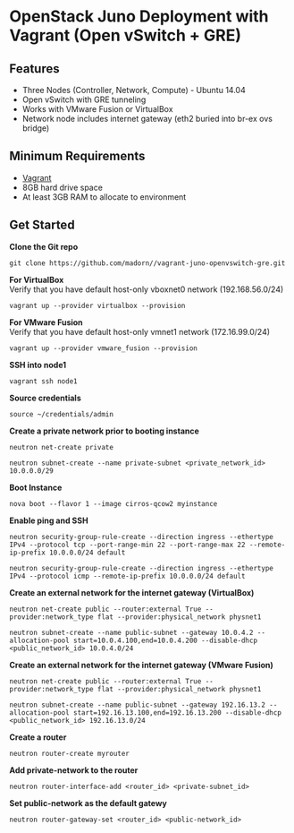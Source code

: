 OpenStack Juno Deployment with Vagrant (Open vSwitch + GRE)
==============================================================
Features
------------
* Three Nodes (Controller, Network, Compute) - Ubuntu 14.04
* Open vSwitch with GRE tunneling
* Works with VMware Fusion or VirtualBox
* Network node includes internet gateway (eth2 buried into br-ex ovs bridge)

Minimum Requirements
---------------------
* [Vagrant](http://www.vagrantup.com)
* 8GB hard drive space
* At least 3GB RAM to allocate to environment

Get Started
------------
**Clone the Git repo** <br /> 

``git clone https://github.com/madorn//vagrant-juno-openvswitch-gre.git`` <br /> 

**For VirtualBox** <br />
Verify that you have default host-only vboxnet0 network (192.168.56.0/24) <br />

``vagrant up --provider virtualbox --provision``

**For VMware Fusion** <br />
Verify that you have default host-only vmnet1 network (172.16.99.0/24) <br />

``vagrant up --provider vmware_fusion --provision``

**SSH into node1** <br />

``vagrant ssh node1``

**Source credentials**

``source ~/credentials/admin``

**Create a private network prior to booting instance** <br />

``neutron net-create private`` <br />

``neutron subnet-create --name private-subnet <private_network_id> 10.0.0.0/29``

**Boot Instance**

``nova boot --flavor 1 --image cirros-qcow2 myinstance``

**Enable ping and SSH**

``neutron security-group-rule-create --direction ingress --ethertype IPv4 --protocol tcp --port-range-min 22 --port-range-max 22 --remote-ip-prefix 10.0.0.0/24 default``

``neutron security-group-rule-create --direction ingress --ethertype IPv4 --protocol icmp --remote-ip-prefix 10.0.0.0/24 default``

**Create an external network for the internet gateway (VirtualBox)** <br /> 

``neutron net-create public --router:external True --provider:network_type flat --provider:physical_network physnet1``<br /> 

``neutron subnet-create --name public-subnet --gateway 10.0.4.2 --allocation-pool start=10.0.4.100,end=10.0.4.200 --disable-dhcp <public_network_id> 10.0.4.0/24``

**Create an external network for the internet gateway (VMware Fusion)** <br /> 

``neutron net-create public --router:external True --provider:network_type flat --provider:physical_network physnet1``<br /> 

``neutron subnet-create --name public-subnet --gateway 192.16.13.2 --allocation-pool start=192.16.13.100,end=192.16.13.200 --disable-dhcp <public_network_id> 192.16.13.0/24``

**Create a router**

``neutron router-create myrouter``

**Add private-network to the router**

``neutron router-interface-add <router_id> <private-subnet_id>``

**Set public-network as the default gatewy**

``neutron router-gateway-set <router_id> <public-network_id>``
